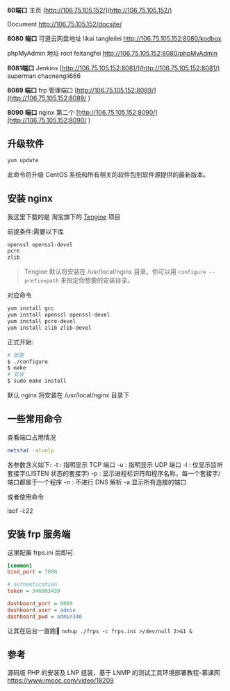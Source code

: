 **80端口**
主页
[http://106.75.105.152/](http://106.75.105.152/)

Document
http://106.75.105.152/docsite/

**8080 端口**
可道云网盘地址 likai tangleilei
<http://106.75.105.152:8080/kodbox>

phpMyAdmin 地址 root feitangfei
<http://106.75.105.152:8080/phpMyAdmin>

**8081端口**
Jenkins
[http://106.75.105.152:8081/](http://106.75.105.152:8081/)
superman chaonengli666

**8089 端口**
frp 管理端口
[http://106.75.105.152:8089/](http://106.75.105.152:8089/
)

**8090 端口**
nginx 第二个
[http://106.75.105.152:8090/](http://106.75.105.152:8090/
)

## 升级软件

```bash
yum update
```

此命令将升级 CentOS 系统和所有相关的软件包到软件源提供的最新版本。

## 安装 nginx

我这里下载的是 淘宝旗下的 [Tengine](https://tengine.taobao.org/download_cn.html) 项目

前提条件:需要以下库

```sh
openssl openssl-devel
pcre
zlib
```

> Tengine 默认将安装在 /usr/local/nginx 目录。你可以用 `configure --prefix=path` 来指定你想要的安装目录。

对应命令

```sh
yum install gcc
yum install openssl openssl-devel
yum install pcre-devel
yum install zlib zlib-devel
```

正式开始:

```sh
# 配置
$ ./configure
$ make
# 安装
$ sudo make install
```

默认 nginx 将安装在 /usr/local/nginx 目录下

## 一些常用命令

查看端口占用情况

```sh
netstat -atunlp
```

各参数含义如下:
-t : 指明显示 TCP 端口
-u : 指明显示 UDP 端口
-l : 仅显示监听套接字(LISTEN 状态的套接字)
-p : 显示进程标识符和程序名称，每一个套接字/端口都属于一个程序
-n : 不进行 DNS 解析
-a 显示所有连接的端口

或者使用命令

lsof -i:22

## 安装 frp 服务端

这里配置 frps.ini 后即可.

```ini
[common]
bind_port = 7000

# authentication
token = 346803439

dashboard_port = 8089
dashboard_user = admin
dashboard_pwd = admin340
```

让其在后台一直跑🏃
`nohup ./frps -c frps.ini >/dev/null 2>&1 &`

## 参考

源码版 PHP 的安装及 LNP 组装，基于 LNMP 的测试工具环境部署教程-慕课网
<https://www.imooc.com/video/18209>

